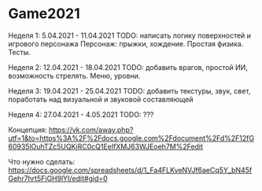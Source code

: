 # Game2021
Неделя 1: 5.04.2021 - 11.04.2021
TODO: написать логику поверхностей и игрового персонажа
Персонаж: прыжки, хождение. Простая физика.
Тесты.

Неделя 2: 12.04.2021 - 18.04.2021
TODO: добавить врагов, простой ИИ, возможность стрелять. Меню, уровни.

Неделя 3: 19.04.2021 - 25.04.2021
TODO: добавить текстуры, звук, свет, поработать над визуальной и звуковой составляющей

Неделя 4: 27.04.2021 - 4.05.2021
TODO: ???

Концепция: https://vk.com/away.php?utf=1&to=https%3A%2F%2Fdocs.google.com%2Fdocument%2Fd%2F12fG60935lOuhTZc5UQKjRC0cQ1EeIfXMJ63WJEoeh7M%2Fedit

Что нужно сделать: https://docs.google.com/spreadsheets/d/1_Fa4FLKveNVJf6aeCq5Y_bN45fGehr7hrt5FiGH9lYI/edit#gid=0
